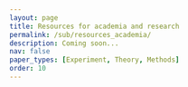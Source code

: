 ```yaml
---
layout: page
title: Resources for academia and research
permalink: /sub/resources_academia/
description: Coming soon...
nav: false
paper_types: [Experiment, Theory, Methods]
order: 10
---
```


